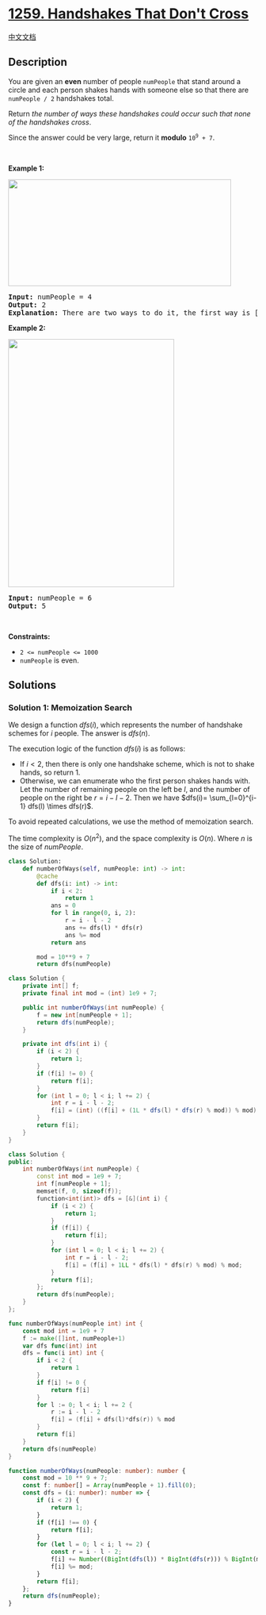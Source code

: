 # [1259. Handshakes That Don't Cross](https://leetcode.com/problems/handshakes-that-dont-cross)

[中文文档](/solution/1200-1299/1259.Handshakes%20That%20Don%27t%20Cross/README.md)

<!-- tags:Math,Dynamic Programming -->

## Description

<p>You are given an <strong>even</strong> number of people <code>numPeople</code> that stand around a circle and each person shakes hands with someone else so that there are <code>numPeople / 2</code> handshakes total.</p>

<p>Return <em>the number of ways these handshakes could occur such that none of the handshakes cross</em>.</p>

<p>Since the answer could be very large, return it <strong>modulo</strong> <code>10<sup>9</sup> + 7</code>.</p>

<p>&nbsp;</p>
<p><strong class="example">Example 1:</strong></p>
<img alt="" src="https://fastly.jsdelivr.net/gh/doocs/leetcode@main/solution/1200-1299/1259.Handshakes%20That%20Don%27t%20Cross/images/5125_example_2.png" style="width: 450px; height: 215px;" />
<pre>
<strong>Input:</strong> numPeople = 4
<strong>Output:</strong> 2
<strong>Explanation:</strong> There are two ways to do it, the first way is [(1,2),(3,4)] and the second one is [(2,3),(4,1)].
</pre>

<p><strong class="example">Example 2:</strong></p>
<img alt="" src="https://fastly.jsdelivr.net/gh/doocs/leetcode@main/solution/1200-1299/1259.Handshakes%20That%20Don%27t%20Cross/images/5125_example_3.png" style="width: 335px; height: 500px;" />
<pre>
<strong>Input:</strong> numPeople = 6
<strong>Output:</strong> 5
</pre>

<p>&nbsp;</p>
<p><strong>Constraints:</strong></p>

<ul>
	<li><code>2 &lt;= numPeople &lt;= 1000</code></li>
	<li><code>numPeople</code> is even.</li>
</ul>

## Solutions

### Solution 1: Memoization Search

We design a function $dfs(i)$, which represents the number of handshake schemes for $i$ people. The answer is $dfs(n)$.

The execution logic of the function $dfs(i)$ is as follows:

-   If $i \lt 2$, then there is only one handshake scheme, which is not to shake hands, so return $1$.
-   Otherwise, we can enumerate who the first person shakes hands with. Let the number of remaining people on the left be $l$, and the number of people on the right be $r=i-l-2$. Then we have $dfs(i)= \sum_{l=0}^{i-1} dfs(l) \times dfs(r)$.

To avoid repeated calculations, we use the method of memoization search.

The time complexity is $O(n^2)$, and the space complexity is $O(n)$. Where $n$ is the size of $numPeople$.

<!-- tabs:start -->

```python
class Solution:
    def numberOfWays(self, numPeople: int) -> int:
        @cache
        def dfs(i: int) -> int:
            if i < 2:
                return 1
            ans = 0
            for l in range(0, i, 2):
                r = i - l - 2
                ans += dfs(l) * dfs(r)
                ans %= mod
            return ans

        mod = 10**9 + 7
        return dfs(numPeople)
```

```java
class Solution {
    private int[] f;
    private final int mod = (int) 1e9 + 7;

    public int numberOfWays(int numPeople) {
        f = new int[numPeople + 1];
        return dfs(numPeople);
    }

    private int dfs(int i) {
        if (i < 2) {
            return 1;
        }
        if (f[i] != 0) {
            return f[i];
        }
        for (int l = 0; l < i; l += 2) {
            int r = i - l - 2;
            f[i] = (int) ((f[i] + (1L * dfs(l) * dfs(r) % mod)) % mod);
        }
        return f[i];
    }
}
```

```cpp
class Solution {
public:
    int numberOfWays(int numPeople) {
        const int mod = 1e9 + 7;
        int f[numPeople + 1];
        memset(f, 0, sizeof(f));
        function<int(int)> dfs = [&](int i) {
            if (i < 2) {
                return 1;
            }
            if (f[i]) {
                return f[i];
            }
            for (int l = 0; l < i; l += 2) {
                int r = i - l - 2;
                f[i] = (f[i] + 1LL * dfs(l) * dfs(r) % mod) % mod;
            }
            return f[i];
        };
        return dfs(numPeople);
    }
};
```

```go
func numberOfWays(numPeople int) int {
	const mod int = 1e9 + 7
	f := make([]int, numPeople+1)
	var dfs func(int) int
	dfs = func(i int) int {
		if i < 2 {
			return 1
		}
		if f[i] != 0 {
			return f[i]
		}
		for l := 0; l < i; l += 2 {
			r := i - l - 2
			f[i] = (f[i] + dfs(l)*dfs(r)) % mod
		}
		return f[i]
	}
	return dfs(numPeople)
}
```

```ts
function numberOfWays(numPeople: number): number {
    const mod = 10 ** 9 + 7;
    const f: number[] = Array(numPeople + 1).fill(0);
    const dfs = (i: number): number => {
        if (i < 2) {
            return 1;
        }
        if (f[i] !== 0) {
            return f[i];
        }
        for (let l = 0; l < i; l += 2) {
            const r = i - l - 2;
            f[i] += Number((BigInt(dfs(l)) * BigInt(dfs(r))) % BigInt(mod));
            f[i] %= mod;
        }
        return f[i];
    };
    return dfs(numPeople);
}
```

<!-- tabs:end -->

<!-- end -->
